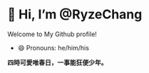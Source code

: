 # 👋 Hi, I’m @RyzeChang

Welcome to My Github profile!
- 😄 Pronouns: he/him/his

**四時可愛唯春日，一事能狂便少年。**
